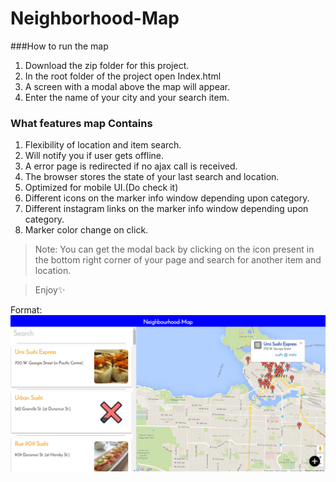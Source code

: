 # Neighborhood-Map


###How to run the map
1. Download the zip folder for this project.
2. In the root folder of the project open Index.html
3. A screen with a modal above the map will appear.
4. Enter the name of your city and your search item.

### What features map Contains
1. Flexibility of location and item search.
2. Will notify you if user gets offline.
3. A error page is redirected if no ajax call is received.
4. The browser stores the state of your last search and location.
5. Optimized for mobile UI.(Do check it)
6. Different icons on the marker info window depending upon category.
7. Different instagram links on the marker info window depending upon category.
8. Marker color change on click.


>Note: 
>You can get the modal back by clicking on the icon present in the bottom right corner of your page and search for another item and location.

>Enjoy:sparkles:


Format: ![Alt Project Image](https://github.com/ad-os/Neighborhood-Map/blob/master/img/neighbor.png)
